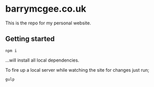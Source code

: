 # barrymcgee.co.uk

This is the repo for my personal website. 

## Getting started

`npm i`

...will install all local dependencies. 

To fire up a local server while watching the site for changes just run;

`gulp`
